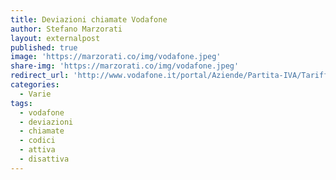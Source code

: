 ```yaml
---
title: Deviazioni chiamate Vodafone
author: Stefano Marzorati
layout: externalpost
published: true
image: 'https://marzorati.co/img/vodafone.jpeg'
share-img: 'https://marzorati.co/img/vodafone.jpeg'
redirect_url: 'http://www.vodafone.it/portal/Aziende/Partita-IVA/Tariffe-e-Smartphone/Servizi/Gestione-chiamate/Deviazione-di-Chiamata'
categories:
  - Varie
tags:
  - vodafone
  - deviazioni
  - chiamate
  - codici
  - attiva
  - disattiva
---
```

